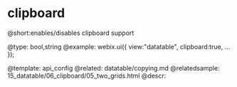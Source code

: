 clipboard
=============


@short:enables/disables clipboard support
	

@type: bool,string
@example:
webix.ui({
	view:"datatable",
	clipboard:true,
	...
});

@template:	api_config
@related:
	datatable/copying.md
@relatedsample:
	15_datatable/06_clipboard/05_two_grids.html
@descr:


